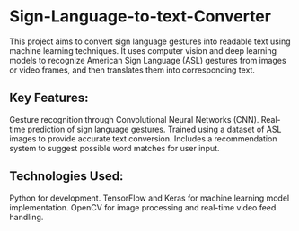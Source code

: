 # Sign-Language-to-text-Converter
This project aims to convert sign language gestures into readable text using machine learning techniques. It uses computer vision and deep learning models to recognize American Sign Language (ASL) gestures from images or video frames, and then translates them into corresponding text.

## Key Features:

Gesture recognition through Convolutional Neural Networks (CNN).
Real-time prediction of sign language gestures.
Trained using a dataset of ASL images to provide accurate text conversion.
Includes a recommendation system to suggest possible word matches for user input.

## Technologies Used:

Python for development.
TensorFlow and Keras for machine learning model implementation.
OpenCV for image processing and real-time video feed handling.
